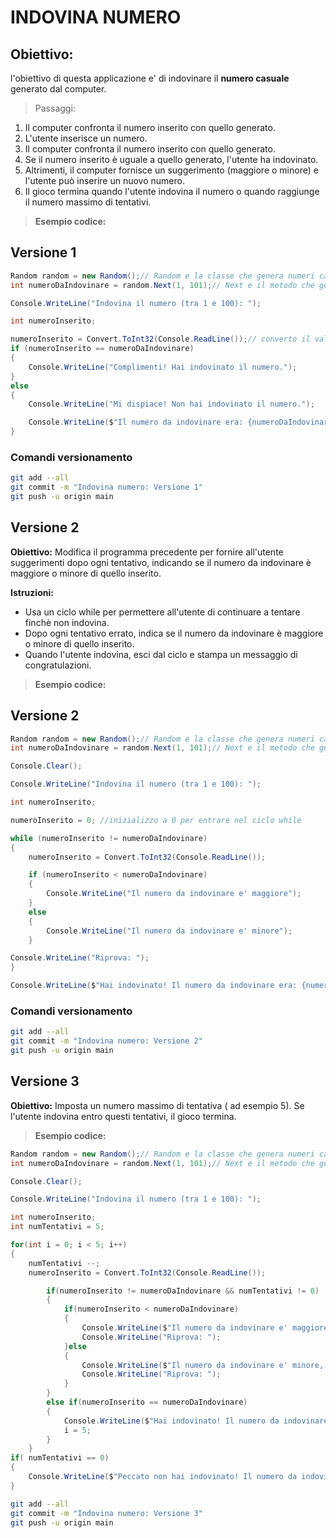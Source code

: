 # INDOVINA NUMERO

## Obiettivo:

l'obiettivo di questa applicazione e' di indovinare il **numero casuale** generato dal computer.

>Passaggi:

1. Il computer confronta il numero inserito con quello generato.
2. L'utente inserisce un numero.
3. Il computer confronta il numero inserito con quello generato.
4. Se il numero inserito è uguale a quello generato, l'utente ha indovinato.
5. Altrimenti, il computer fornisce un suggerimento (maggiore o minore) e l'utente può inserire un nuovo numero.
6. Il gioco termina quando l'utente indovina il numero o quando raggiunge il numero massimo di tentativi.

>**Esempio codice:**

## Versione 1

```csharp
Random random = new Random();// Random e la classe che genera numeri casuali
int numeroDaIndovinare = random.Next(1, 101);// Next e il metodo che genera un numero casuale tra 1 e 100

Console.WriteLine("Indovina il numero (tra 1 e 100): ");

int numeroInserito;

numeroInserito = Convert.ToInt32(Console.ReadLine());// converto il valore inserito dall'utente in un intero perche Console.ReadLine restituisce una stringa
if (numeroInserito == numeroDaIndovinare)
{
    Console.WriteLine("Complimenti! Hai indovinato il numero.");
}
else
{
    Console.WriteLine("Mi dispiace! Non hai indovinato il numero.");

    Console.WriteLine($"Il numero da indovinare era: {numeroDaIndovinare}");
}
```
### Comandi versionamento

```bash
git add --all
git commit -m "Indovina numero: Versione 1"
git push -u origin main
```

## Versione 2

**Obiettivo:**
Modifica il programma precedente per fornire all'utente suggerimenti dopo ogni tentativo, indicando se il numero da indovinare è maggiore o minore di quello inserito.

**Istruzioni:**

* Usa un ciclo while per permettere all'utente di continuare a tentare finchè non indovina.
* Dopo ogni tentativo errato, indica se il numero da indovinare è maggiore o minore di quello inserito.
* Quando l'utente indovina, esci dal ciclo e stampa un messaggio di congratulazioni.

>**Esempio codice:**

## Versione 2

```csharp
Random random = new Random();// Random e la classe che genera numeri casuali
int numeroDaIndovinare = random.Next(1, 101);// Next e il metodo che genera un numero casuale tra 1 e 100

Console.Clear();

Console.WriteLine("Indovina il numero (tra 1 e 100): ");

int numeroInserito;

numeroInserito = 0; //inizializzo a 0 per entrare nel ciclo while

while (numeroInserito != numeroDaIndovinare)
{
    numeroInserito = Convert.ToInt32(Console.ReadLine());

    if (numeroInserito < numeroDaIndovinare)
    {
        Console.WriteLine("Il numero da indovinare e' maggiore");
    }
    else
    {
        Console.WriteLine("Il numero da indovinare e' minore");
    }

Console.WriteLine("Riprova: ");
}

Console.WriteLine($"Hai indovinato! Il numero da indovinare era: {numeroDaIndovinare}");
```
### Comandi versionamento

```bash
git add --all
git commit -m "Indovina numero: Versione 2"
git push -u origin main
```
## Versione 3

**Obiettivo:**
Imposta un numero massimo di tentativa ( ad esempio 5). Se l'utente indovina entro questi tentativi, il gioco termina.

>**Esempio codice:**

```csharp
Random random = new Random();// Random e la classe che genera numeri casuali
int numeroDaIndovinare = random.Next(1, 101);// Next e il metodo che genera un numero casuale tra 1 e 100

Console.Clear();

Console.WriteLine("Indovina il numero (tra 1 e 100): ");

int numeroInserito;
int numTentativi = 5;

for(int i = 0; i < 5; i++)
{
    numTentativi --;
    numeroInserito = Convert.ToInt32(Console.ReadLine());

        if(numeroInserito != numeroDaIndovinare && numTentativi != 0)
        {
            if(numeroInserito < numeroDaIndovinare)
            {
                Console.WriteLine($"Il numero da indovinare e' maggiore, hai ancora {numTentativi} tentativi!");
                Console.WriteLine("Riprova: ");
            }else
            {
                Console.WriteLine($"Il numero da indovinare e' minore, hai ancora {numTentativi} tentativi!");
                Console.WriteLine("Riprova: ");
            }    
        }
        else if(numeroInserito == numeroDaIndovinare)
        {
            Console.WriteLine($"Hai indovinato! Il numero da indovinare era: {numeroDaIndovinare}, indovinato con {numTentativi} tentativi!");
            i = 5;
        }   
    }    
if( numTentativi == 0)
{
    Console.WriteLine($"Peccato non hai indovinato! Il numero da indovinare era: {numeroDaIndovinare}");
}
```
```bash
git add --all
git commit -m "Indovina numero: Versione 3"
git push -u origin main
```